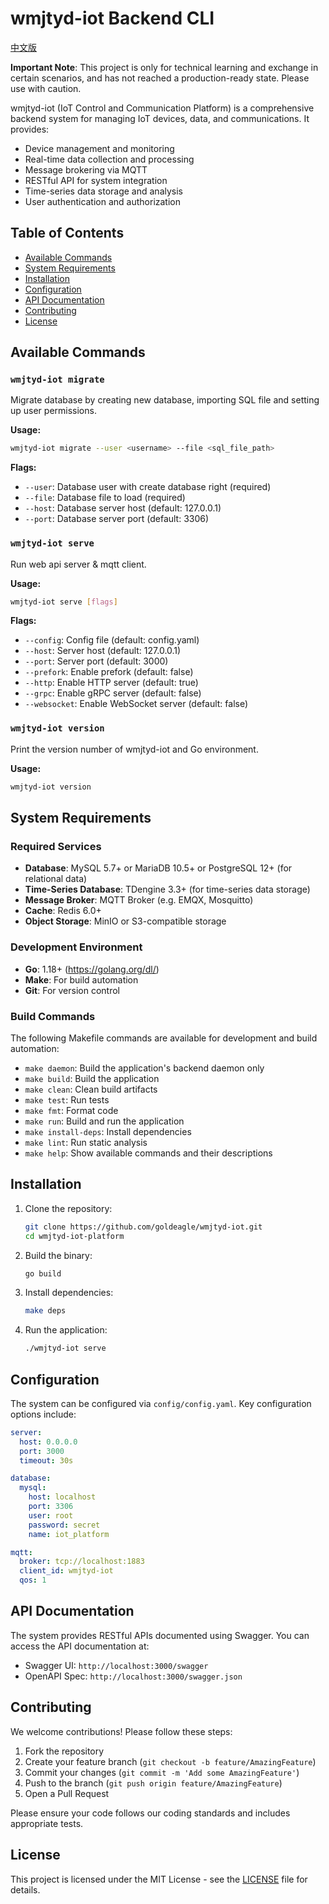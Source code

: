 # wmjtyd-iot Backend CLI

[中文版](README_CN.md)

**Important Note**: This project is only for technical learning and exchange in certain scenarios, and has not reached a production-ready state. Please use with caution.

wmjtyd-iot (IoT Control and Communication Platform) is a comprehensive backend system for managing IoT devices, data, and communications. It provides:

- Device management and monitoring
- Real-time data collection and processing
- Message brokering via MQTT
- RESTful API for system integration
- Time-series data storage and analysis
- User authentication and authorization

## Table of Contents
- [Available Commands](#available-commands)
- [System Requirements](#system-requirements)
- [Installation](#installation)
- [Configuration](#configuration)
- [API Documentation](#api-documentation)
- [Contributing](#contributing)
- [License](#license)

## Available Commands

### `wmjtyd-iot migrate`
Migrate database by creating new database, importing SQL file and setting up user permissions.

**Usage:**
```bash
wmjtyd-iot migrate --user <username> --file <sql_file_path>
```

**Flags:**
- `--user`: Database user with create database right (required)
- `--file`: Database file to load (required)
- `--host`: Database server host (default: 127.0.0.1)
- `--port`: Database server port (default: 3306)

### `wmjtyd-iot serve`
Run web api server & mqtt client.

**Usage:**
```bash
wmjtyd-iot serve [flags]
```

**Flags:**
- `--config`: Config file (default: config.yaml)
- `--host`: Server host (default: 127.0.0.1)
- `--port`: Server port (default: 3000)
- `--prefork`: Enable prefork (default: false)
- `--http`: Enable HTTP server (default: true)
- `--grpc`: Enable gRPC server (default: false)
- `--websocket`: Enable WebSocket server (default: false)

### `wmjtyd-iot version`
Print the version number of wmjtyd-iot and Go environment.

**Usage:**
```bash
wmjtyd-iot version
```

## System Requirements

### Required Services
- **Database**: MySQL 5.7+ or MariaDB 10.5+ or PostgreSQL 12+ (for relational data)
- **Time-Series Database**: TDengine 3.3+ (for time-series data storage)
- **Message Broker**: MQTT Broker (e.g. EMQX, Mosquitto)
- **Cache**: Redis 6.0+
- **Object Storage**: MinIO or S3-compatible storage

### Development Environment
- **Go**: 1.18+ (https://golang.org/dl/)
- **Make**: For build automation
- **Git**: For version control

### Build Commands
The following Makefile commands are available for development and build automation:

- `make daemon`: Build the application's backend daemon only
- `make build`: Build the application
- `make clean`: Clean build artifacts
- `make test`: Run tests
- `make fmt`: Format code
- `make run`: Build and run the application
- `make install-deps`: Install dependencies
- `make lint`: Run static analysis
- `make help`: Show available commands and their descriptions

## Installation

1. Clone the repository:
   ```bash
   git clone https://github.com/goldeagle/wmjtyd-iot.git
   cd wmjtyd-iot-platform
   ```

2. Build the binary:
   ```bash
   go build
   ```

3. Install dependencies:
   ```bash
   make deps
   ```

4. Run the application:
   ```bash
   ./wmjtyd-iot serve
   ```

## Configuration

The system can be configured via `config/config.yaml`. Key configuration options include:

```yaml
server:
  host: 0.0.0.0
  port: 3000
  timeout: 30s

database:
  mysql:
    host: localhost
    port: 3306
    user: root
    password: secret
    name: iot_platform

mqtt:
  broker: tcp://localhost:1883
  client_id: wmjtyd-iot
  qos: 1
```

## API Documentation

The system provides RESTful APIs documented using Swagger. You can access the API documentation at:

- Swagger UI: `http://localhost:3000/swagger`
- OpenAPI Spec: `http://localhost:3000/swagger.json`

## Contributing

We welcome contributions! Please follow these steps:

1. Fork the repository
2. Create your feature branch (`git checkout -b feature/AmazingFeature`)
3. Commit your changes (`git commit -m 'Add some AmazingFeature'`)
4. Push to the branch (`git push origin feature/AmazingFeature`)
5. Open a Pull Request

Please ensure your code follows our coding standards and includes appropriate tests.

## License

This project is licensed under the MIT License - see the [LICENSE](LICENSE) file for details.